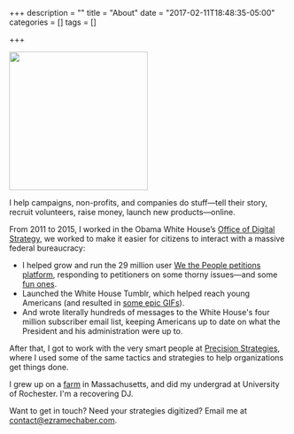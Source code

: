 +++
description = ""
title = "About"
date = "2017-02-11T18:48:35-05:00"
categories = []
tags = []

+++

<img src="../img/ezra_maine.jpg" width="250px" height="250px" class="img-right" />

I help campaigns, non-profits, and companies do stuff—tell their story, recruit volunteers, raise money, launch new products—online.

From 2011 to 2015, I worked in the Obama White House’s [Office of Digital Strategy](https://www.nytimes.com/2015/11/09/us/politics/a-digital-team-is-helping-obama-find-his-voice-online.html), we worked to make it easier for citizens to interact with a massive federal bureaucracy:

* I helped grow and run the 29 million user [We the People petitions platform](https://petitions.whitehouse.gov), responding to petitioners on some thorny issues—and some [fun ones](https://www.washingtonpost.com/news/post-politics/wp/2013/01/12/white-house-rejects-death-star-petittion/).
* Launched the White House Tumblr, which helped reach young Americans (and resulted in [some epic GIFs](http://giphy.com/Obama)).
* And wrote literally hundreds of messages to the White House's four million subscriber email list, keeping Americans up to date on what the President and his administration were up to.

After that, I got to work with the very smart people at [Precision Strategies](http://precisionstrategies.com), where I used some of the same tactics and strategies to help organizations get things done.

I grew up on a [farm](http://www.hopestill.com) in Massachusetts, and did my undergrad at University of Rochester. I'm a recovering DJ.

Want to get in touch? Need your strategies digitized? Email me at [contact@ezramechaber.com](mailto:contact@ezramechaber.com).

